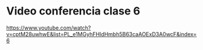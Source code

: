 # Video conferencia clase 6

https://www.youtube.com/watch?v=cptM28uwhwE&list=PL_e1MGyhFHIdHmbh5B63caAOExD3A0wcF&index=6